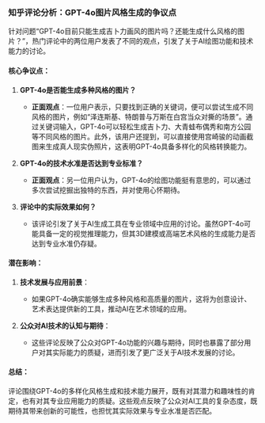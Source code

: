 ### 知乎评论分析：GPT-4o图片风格生成的争议点

针对问题“GPT-4o目前只能生成吉卜力画风的图片吗？还能生成什么风格的图片？”，热门评论中的两位用户发表了不同的观点，引发了关于AI绘图功能和技术能力的讨论。

#### **核心争议点：**

1. **GPT-4o是否能生成多种风格的图片？**
   - **正面观点**：一位用户表示，只要找到正确的关键词，便可以尝试生成不同风格的图片，例如“泽连斯基、特朗普与万斯在白宫当众对撕的场景”。通过关键词输入，GPT-4o可以轻松生成吉卜力、大青蛙布偶秀和南方公园等不同风格的图片。此外，该用户还提到，可以直接使用宫崎骏的动画截图来生成真人现实伪照片，这表明GPT-4o具备多样化的风格转换能力。
   
2. **GPT-4o的技术水准是否达到专业标准？**
   - **正面观点**：另一位用户认为，GPT-4o的绘图功能挺有意思的，可以通过多次尝试挖掘出独特的东西，并对使用心怀期待。
   
3. **评论中的实际效果如何？**
   - 该评论引发了关于AI生成工具在专业领域中应用的讨论。虽然GPT-4o可能具备一定的视觉推理能力，但其3D建模或高端艺术风格的生成能力是否达到专业水准仍存疑。

#### **潜在影响：**

1. **技术发展与应用前景**：
   - 如果GPT-4o确实能够生成多种风格和高质量的图片，这将为创意设计、艺术表达提供新的工具，推动AI在艺术领域的应用。
   
2. **公众对AI技术的认知与期待**：
   - 这些评论反映了公众对GPT-4o功能的兴趣与期待，同时也暴露了部分用户对其实际能力的质疑，进而引发了更广泛关于AI技术发展的讨论。

#### **总结：**
评论围绕GPT-4o的多样化风格生成和技术能力展开，既有对其潜力和趣味性的肯定，也有对其专业应用能力的质疑。这些观点反映了公众对AI工具的复杂态度，既期待其带来创新的可能性，也担忧其实际效果与专业水准是否匹配。